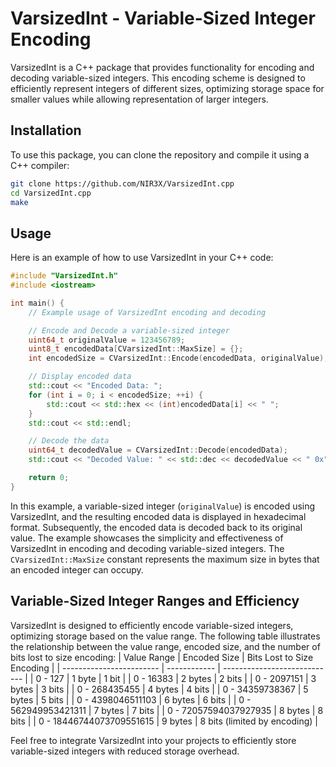 # VarsizedInt - Variable-Sized Integer Encoding

VarsizedInt is a C++ package that provides functionality for encoding and decoding variable-sized integers. This encoding scheme is designed to efficiently represent integers of different sizes, optimizing storage space for smaller values while allowing representation of larger integers.

## Installation

To use this package, you can clone the repository and compile it using a C++ compiler:

```bash
git clone https://github.com/NIR3X/VarsizedInt.cpp
cd VarsizedInt.cpp
make
```

## Usage

Here is an example of how to use VarsizedInt in your C++ code:

```cpp
#include "VarsizedInt.h"
#include <iostream>

int main() {
	// Example usage of VarsizedInt encoding and decoding

	// Encode and Decode a variable-sized integer
	uint64_t originalValue = 123456789;
	uint8_t encodedData[CVarsizedInt::MaxSize] = {};
	int encodedSize = CVarsizedInt::Encode(encodedData, originalValue);

	// Display encoded data
	std::cout << "Encoded Data: ";
	for (int i = 0; i < encodedSize; ++i) {
		std::cout << std::hex << (int)encodedData[i] << " ";
	}
	std::cout << std::endl;

	// Decode the data
	uint64_t decodedValue = CVarsizedInt::Decode(encodedData);
	std::cout << "Decoded Value: " << std::dec << decodedValue << " 0x" << std::hex << decodedValue << std::endl;

	return 0;
}
```

In this example, a variable-sized integer (`originalValue`) is encoded using VarsizedInt, and the resulting encoded data is displayed in hexadecimal format. Subsequently, the encoded data is decoded back to its original value. The example showcases the simplicity and effectiveness of VarsizedInt in encoding and decoding variable-sized integers. The `CVarsizedInt::MaxSize` constant represents the maximum size in bytes that an encoded integer can occupy.

## Variable-Sized Integer Ranges and Efficiency

VarsizedInt is designed to efficiently encode variable-sized integers, optimizing storage based on the value range. The following table illustrates the relationship between the value range, encoded size, and the number of bits lost to size encoding:
| Value Range              | Encoded Size | Bits Lost to Size Encoding   |
| ------------------------ | ------------ | ---------------------------- |
| 0 - 127                  | 1 byte       | 1 bit                        |
| 0 - 16383                | 2 bytes      | 2 bits                       |
| 0 - 2097151              | 3 bytes      | 3 bits                       |
| 0 - 268435455            | 4 bytes      | 4 bits                       |
| 0 - 34359738367          | 5 bytes      | 5 bits                       |
| 0 - 4398046511103        | 6 bytes      | 6 bits                       |
| 0 - 562949953421311      | 7 bytes      | 7 bits                       |
| 0 - 72057594037927935    | 8 bytes      | 8 bits                       |
| 0 - 18446744073709551615 | 9 bytes      | 8 bits (limited by encoding) |

Feel free to integrate VarsizedInt into your projects to efficiently store variable-sized integers with reduced storage overhead.
